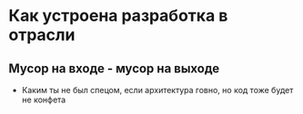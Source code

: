 # Как устроена разработка в отрасли

## Мусор на входе - мусор на выходе

- Каким ты не был спецом, если архитектура говно, но код тоже будет не конфета